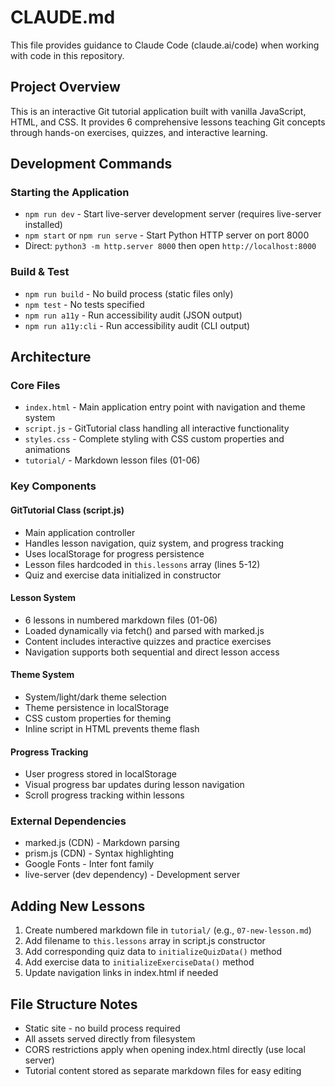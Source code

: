 # CLAUDE.md

This file provides guidance to Claude Code (claude.ai/code) when working with code in this repository.

## Project Overview

This is an interactive Git tutorial application built with vanilla JavaScript, HTML, and CSS. It provides 6 comprehensive lessons teaching Git concepts through hands-on exercises, quizzes, and interactive learning.

## Development Commands

### Starting the Application
- `npm run dev` - Start live-server development server (requires live-server installed)
- `npm start` or `npm run serve` - Start Python HTTP server on port 8000
- Direct: `python3 -m http.server 8000` then open `http://localhost:8000`

### Build & Test
- `npm run build` - No build process (static files only)
- `npm test` - No tests specified
- `npm run a11y` - Run accessibility audit (JSON output)
- `npm run a11y:cli` - Run accessibility audit (CLI output)

## Architecture

### Core Files
- `index.html` - Main application entry point with navigation and theme system
- `script.js` - GitTutorial class handling all interactive functionality
- `styles.css` - Complete styling with CSS custom properties and animations
- `tutorial/` - Markdown lesson files (01-06)

### Key Components

#### GitTutorial Class (script.js)
- Main application controller
- Handles lesson navigation, quiz system, and progress tracking
- Uses localStorage for progress persistence
- Lesson files hardcoded in `this.lessons` array (lines 5-12)
- Quiz and exercise data initialized in constructor

#### Lesson System
- 6 lessons in numbered markdown files (01-06)
- Loaded dynamically via fetch() and parsed with marked.js
- Content includes interactive quizzes and practice exercises
- Navigation supports both sequential and direct lesson access

#### Theme System
- System/light/dark theme selection
- Theme persistence in localStorage
- CSS custom properties for theming
- Inline script in HTML prevents theme flash

#### Progress Tracking
- User progress stored in localStorage
- Visual progress bar updates during lesson navigation
- Scroll progress tracking within lessons

### External Dependencies
- marked.js (CDN) - Markdown parsing
- prism.js (CDN) - Syntax highlighting
- Google Fonts - Inter font family
- live-server (dev dependency) - Development server

## Adding New Lessons

1. Create numbered markdown file in `tutorial/` (e.g., `07-new-lesson.md`)
2. Add filename to `this.lessons` array in script.js constructor
3. Add corresponding quiz data to `initializeQuizData()` method
4. Add exercise data to `initializeExerciseData()` method
5. Update navigation links in index.html if needed

## File Structure Notes

- Static site - no build process required
- All assets served directly from filesystem
- CORS restrictions apply when opening index.html directly (use local server)
- Tutorial content stored as separate markdown files for easy editing